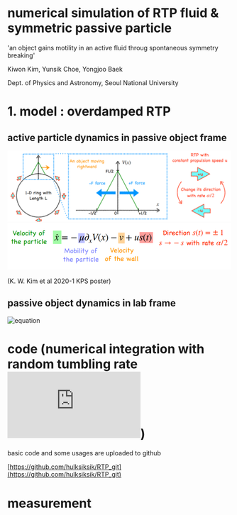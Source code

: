 # numerical simulation of RTP fluid & symmetric passive particle

'an object gains motility in an active fluid throug spontaneous symmetry breaking'

Kiwon Kim, Yunsik Choe, Yongjoo Baek

Dept. of Physics and Astronomy, Seoul National University

# 1. model : overdamped RTP

## active particle dynamics in passive object frame

![model](./image/model.png)
![dynamics](./image/dynamics.png)

(K. W. Kim et al 2020-1 KPS poster)

## passive object dynamics in lab frame

![equation](https://bit.ly/37nRG7u)



# code (numerical integration with random tumbling rate ![alpha](http://www.sciweavers.org/tex2img.php?eq=%24%5Calpha%24&bc=White&fc=Black&im=png&fs=30&ff=arev&edit=0))

basic code and some usages are uploaded to github

[https://github.com/hulksiksik/RTP_git](https://github.com/hulksiksik/RTP_git)

# measurement
